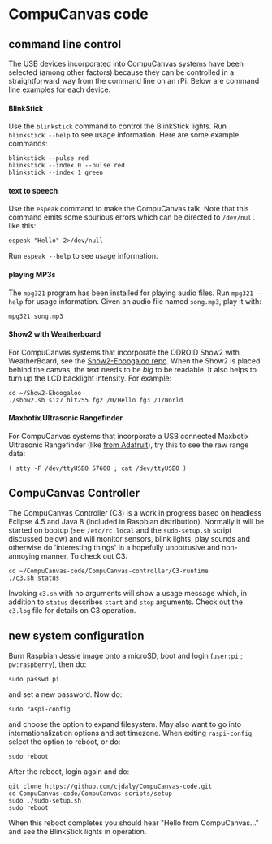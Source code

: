 
# CompuCanvas code

## command line control

The USB devices incorporated into CompuCanvas systems have been selected (among other factors) because they can be controlled in a straightforward way from the command line on an rPi.  Below are command line examples for each device.

#### BlinkStick

Use the `blinkstick` command to control the BlinkStick lights.  Run `blinkstick --help` to see usage information.  Here are some example commands:

    blinkstick --pulse red
    blinkstick --index 0 --pulse red
    blinkstick --index 1 green

#### text to speech

Use the `espeak` command to make the CompuCanvas talk.  Note that this command emits some spurious errors which can be directed to `/dev/null` like this:

    espeak "Hello" 2>/dev/null

Run `espeak --help` to see usage information.

#### playing MP3s

The `mpg321` program has been installed for playing audio files.  Run `mpg321 --help` for usage information.  Given an audio file named `song.mp3`, play it with:

    mpg321 song.mp3

#### Show2 with Weatherboard

For CompuCanvas systems that incorporate the ODROID Show2 with WeatherBoard, see the [Show2-Eboogaloo repo](https://github.com/cjdaly/Show2-Eboogaloo).  When the Show2 is placed behind the canvas, the text needs to be _big_ to be readable.  It also helps to turn up the LCD backlight intensity.  For example:

    cd ~/Show2-Eboogaloo
    ./show2.sh siz7 blt255 fg2 /0/Hello fg3 /1/World

#### Maxbotix Ultrasonic Rangefinder

For CompuCanvas systems that incorporate a USB connected Maxbotix Ultrasonic Rangefinder (like [from Adafruit](https://www.adafruit.com/products/1343)), try this to see the raw range data:

    ( stty -F /dev/ttyUSB0 57600 ; cat /dev/ttyUSB0 )

## CompuCanvas Controller

The CompuCanvas Controller (C3) is a work in progress based on headless Eclipse 4.5 and Java 8 (included in Raspbian distribution).  Normally it will be started on bootup (see `/etc/rc.local` and the `sudo-setup.sh` script discussed below) and will monitor sensors, blink lights, play sounds and otherwise do 'interesting things' in a hopefully unobtrusive and non-annoying manner.  To check out C3:

    cd ~/CompuCanvas-code/CompuCanvas-controller/C3-runtime
    ./c3.sh status

Invoking `c3.sh` with no arguments will show a usage message which, in addition to `status` describes `start` and `stop` arguments. Check out the `c3.log` file for details on C3 operation.

## new system configuration

Burn Raspbian Jessie image onto a microSD, boot and login (`user:pi` ; `pw:raspberry`), then do:

    sudo passwd pi

and set a new password.  Now do:

    sudo raspi-config

and choose the option to expand filesystem.  May also want to go into internationalization options and set timezone.  When exiting `raspi-config` select the option to reboot, or do:

    sudo reboot

After the reboot, login again and do:

    git clone https://github.com/cjdaly/CompuCanvas-code.git
    cd CompuCanvas-code/CompuCanvas-scripts/setup
    sudo ./sudo-setup.sh
    sudo reboot
    
When this reboot completes you should hear "Hello from CompuCanvas..." and see the BlinkStick lights in operation.
